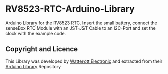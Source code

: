 # RV8523-RTC-Arduino-Library
Arduino Library for the RV8523 RTC. Insert the small battery, connect the senseBox RTC Module with an JST-JST Cable to an I2C-Port and set the clock with the example code.

## Copyright and Licence

This Library was developed by [Watterott Electronic](https://shop.watterott.com/) and extracted from their [Arduino Library](https://github.com/watterott/Arduino-Libs) Repository 
